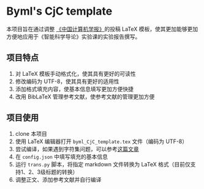 # Byml's CjC template
本项目旨在通过调整 [《中国计算机学报》](http://cjc.ict.ac.cn/index.htm)的投稿 LaTeX 模板，使其更加能够更加方便地应用于《智能科学导论》实验课的实验报告撰写。

## 项目特点
1. 对 LaTeX 模板手动格式化，使其具有更好的可读性
2. 修改编码为 UTF-8，使其具有更好的适用性
3. 添加格式填充内容，使基本信息填写更加方便快捷
4. 改用 BibLaTeX 管理参考文献，使参考文献的管理更加方便

## 项目使用
1. clone 本项目
2. 使用 LaTeX 编辑器打开 `byml_CjC_template.tex` 文件（编码为 UTF-8）
3. 尝试编译，如果遇到字符集问题，可以参考[这篇文章](https://www.bilibili.com/read/cv20507474/)
4. 在 `config.json` 中填写填充的基本信息
5. 运行 `trans.py` 脚本，将指定 markdown 文件转换为 LaTeX 格式（目前仅支持1、2、3级标题的转换）
6. 调整正文、添加参考文献并自行编译